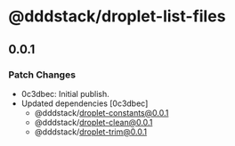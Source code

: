 # @dddstack/droplet-list-files

## 0.0.1

### Patch Changes

- 0c3dbec: Initial publish.
- Updated dependencies [0c3dbec]
  - @dddstack/droplet-constants@0.0.1
  - @dddstack/droplet-clean@0.0.1
  - @dddstack/droplet-trim@0.0.1
